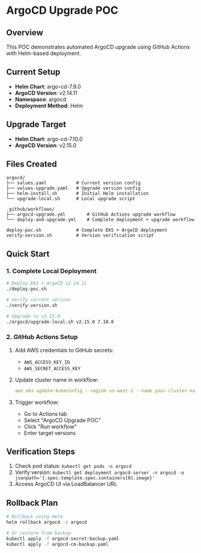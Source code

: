# ArgoCD Upgrade POC

## Overview
This POC demonstrates automated ArgoCD upgrade using GitHub Actions with Helm-based deployment.

## Current Setup
- **Helm Chart**: argo-cd-7.9.0
- **ArgoCD Version**: v2.14.11
- **Namespace**: argocd
- **Deployment Method**: Helm

## Upgrade Target
- **Helm Chart**: argo-cd-7.10.0
- **ArgoCD Version**: v2.15.0

## Files Created
```
argocd/
├── values.yaml           # Current version config
├── values-upgrade.yaml   # Upgrade version config
├── helm-install.sh       # Initial Helm installation
└── upgrade-local.sh      # Local upgrade script

.github/workflows/
├── argocd-upgrade.yml        # GitHub Actions upgrade workflow
└── deploy-and-upgrade.yml    # Complete deployment + upgrade workflow

deploy-poc.sh             # Complete EKS + ArgoCD deployment
verify-version.sh         # Version verification script
```

## Quick Start

### 1. Complete Local Deployment
```bash
# Deploy EKS + ArgoCD v2.14.11
./deploy-poc.sh

# Verify current version
./verify-version.sh

# Upgrade to v2.15.0
./argocd/upgrade-local.sh v2.15.0 7.10.0
```

### 2. GitHub Actions Setup
1. Add AWS credentials to GitHub secrets:
   - `AWS_ACCESS_KEY_ID`
   - `AWS_SECRET_ACCESS_KEY`

2. Update cluster name in workflow:
   ```yaml
   aws eks update-kubeconfig --region us-west-2 --name your-cluster-name
   ```

3. Trigger workflow:
   - Go to Actions tab
   - Select "ArgoCD Upgrade POC"
   - Click "Run workflow"
   - Enter target versions

## Verification Steps
1. Check pod status: `kubectl get pods -n argocd`
2. Verify version: `kubectl get deployment argocd-server -n argocd -o jsonpath='{.spec.template.spec.containers[0].image}'`
3. Access ArgoCD UI via LoadBalancer URL

## Rollback Plan
```bash
# Rollback using Helm
helm rollback argocd -n argocd

# Or restore from backup
kubectl apply -f argocd-secret-backup.yaml
kubectl apply -f argocd-cm-backup.yaml
```
